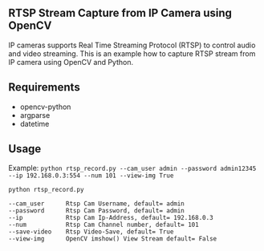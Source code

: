 ## RTSP Stream Capture from IP Camera using OpenCV

IP cameras supports Real Time Streaming Protocol (RTSP) to control audio and video streaming. This is an example how to capture RTSP stream from IP camera using OpenCV and Python.

## Requirements

- opencv-python
- argparse
- datetime

## Usage

Example: ``python rtsp_record.py --cam_user admin --password admin12345 --ip 192.168.0.3:554 --num 101 --view-img True``

``` Running from terminal 
python rtsp_record.py 

--cam_user      Rtsp Cam Username, default= admin
--password      Rtsp Cam Password, default= admin
--ip            Rtsp Cam Ip-Address, default= 192.168.0.3
--num           Rtsp Cam Channel number, default= 101
--save-video    Rtsp Video-Save, default= True 
--view-img      OpenCV imshow() View Stream default= False 

  ```
